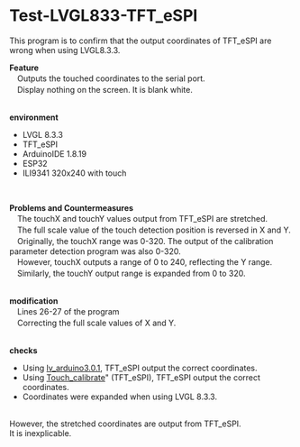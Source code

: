 # Test-LVGL833-TFT_eSPI
This program is to confirm that the output coordinates of TFT_eSPI are wrong when using LVGL8.3.3.
<BR>

**Feature**<BR>
　Outputs the touched coordinates to the serial port.
<BR>
　Display nothing on the screen. It is blank white.<BR>
<BR>

**environment**<BR>
  - LVGL 8.3.3<BR>
  - TFT_eSPI<BR>
  - ArduinoIDE 1.8.19<BR>
  - ESP32<BR>
  - ILI9341 320x240 with touch<BR>
<BR>

**Problems and Countermeasures**<BR>
　The touchX and touchY values output from TFT_eSPI are stretched.<BR>
　The full scale value of the touch detection position is reversed in X and Y.<BR>
　Originally, the touchX range was 0-320. The output of the calibration parameter detection program was also 0-320.<BR>
　However, touchX outputs a range of 0 to 240, reflecting the Y range.<BR>
　Similarly, the touchY output range is expanded from 0 to 320.<BR>
<BR>

**modification**<BR>
　Lines 26-27 of the program<BR>
　Correcting the full scale values of X and Y.<BR>
<BR>

**checks**<BR>
  - Using <a href="https://github.com/lvgl/lv_arduino">lv_arduino3.0.1</a>, TFT_eSPI output the correct coordinates.<BR>
  - Using <a href="https://github.com/Bodmer/TFT_eSPI/blob/master/examples/Generic/Touch_calibrate/Touch_calibrate.ino">Touch_calibrate</a>" (TFT_eSPI), TFT_eSPI output the correct coordinates.<BR>
  - Coordinates were expanded when using LVGL 8.3.3.<BR>
<BR>
However, the stretched coordinates are output from TFT_eSPI.<BR>
It is inexplicable.
